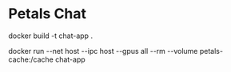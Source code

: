 # Petals Chat
docker build -t chat-app .

docker run --net host --ipc host --gpus all --rm --volume petals-cache:/cache chat-app 